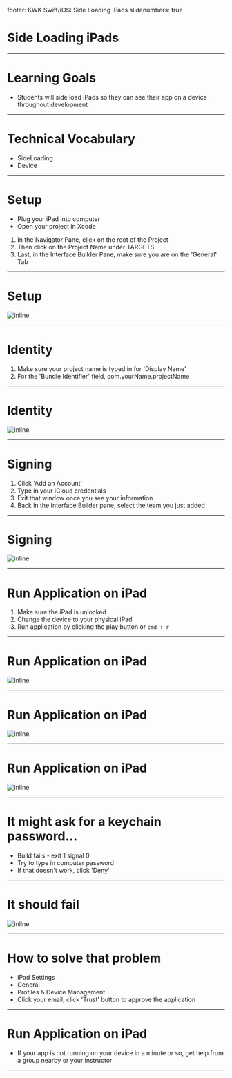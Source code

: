 footer: KWK Swift/iOS: Side Loading iPads
slidenumbers: true

# Side Loading iPads

---

# Learning Goals

* Students will side load iPads so they can see their app on a device throughout development

---

# Technical Vocabulary

* SideLoading
* Device

---

# Setup

* Plug your iPad into computer
* Open your project in Xcode
1. In the Navigator Pane, click on the root of the Project
2. Then click on the Project Name under TARGETS
3. Last, in the Interface Builder Pane, make sure you are on the 'General' Tab

---

# Setup

![inline](slide_images/side_loading_xcode_setup.png)


---

# Identity

1. Make sure your project name is typed in for 'Display Name'
2. For the 'Bundle Identifier' field, com.yourName.projectName

---

# Identity

![inline](slide_images/side_loading_xcode_identity.png)

---

# Signing

1. Click 'Add an Account'
2. Type in your iCloud credentials
3. Exit that window once you see your information
4. Back in the Interface Builder pane, select the team you just added

---

# Signing

![inline](slide_images/side_loading_xcode_signing.png)

---

# Run Application on iPad

1. Make sure the iPad is unlocked
2. Change the device to your physical iPad
3. Run application by clicking the play button or `cmd + r`

---

# Run Application on iPad

![inline](slide_images/side_loading_xcode_change_device.png)

---

# Run Application on iPad

![inline](slide_images/side_loading_xcode_select_device.png)

---

# Run Application on iPad

![inline](slide_images/side_loading_xcode_run_app.png)

---

# It might ask for a keychain password...

* Build fails - exit 1 signal 0
* Try to type in computer password
* If that doesn't work, click 'Deny'

---

# It should fail

![inline](slide_images/side_loading_ipad_untrusted_dev.jpg)

---

# How to solve that problem

* iPad Settings
* General
* Profiles & Device Management
* Click your email, click 'Trust' button to approve the application

---

# Run Application on iPad

* If your app is not running on your device in a minute or so, get help from a group nearby or your instructor

---
